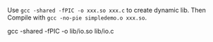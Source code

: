 Use `gcc -shared -fPIC -o xxx.so xxx.c` to create dynamic lib. 
Then Compile with `gcc -no-pie simpledemo.o xxx.so`. 

gcc -shared -fPIC -o lib/io.so lib/io.c